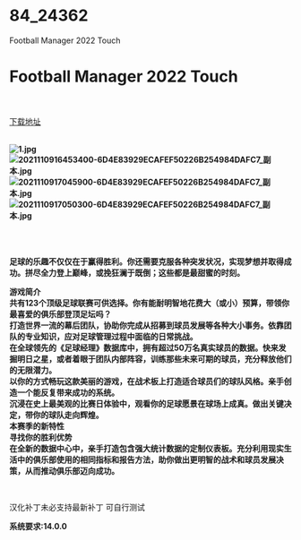 # 84_24362
Football Manager 2022 Touch
# Football Manager 2022 Touch
 <br/></br>
[下载地址](https://www.switch520.cc/article/24362 "下载地址")
<br/></br>

<p><strong><img title="1.jpg" src="https://www.switch520.cc/muke_img/2021_11_09_395dc6220a828.jpg" alt="1.jpg"></strong><br>
<strong><img title="2021110916453400-6D4E83929ECAFEF50226B254984DAFC7_副本.jpg" src="https://www.switch520.cc/muke_img/2021_11_09_f6f3738424f21.jpg" alt="2021110916453400-6D4E83929ECAFEF50226B254984DAFC7_副本.jpg"></strong><br>
<strong><img title="2021110917045900-6D4E83929ECAFEF50226B254984DAFC7_副本.jpg" src="https://www.switch520.cc/muke_img/2021_11_09_fbf5ab7dce099.jpg" alt="2021110917045900-6D4E83929ECAFEF50226B254984DAFC7_副本.jpg"></strong><br>
<strong><img title="2021110917050300-6D4E83929ECAFEF50226B254984DAFC7_副本.jpg" src="https://www.switch520.cc/muke_img/2021_11_09_6a00f54d374f6.jpg" alt="2021110917050300-6D4E83929ECAFEF50226B254984DAFC7_副本.jpg">&nbsp;</strong></p>
<p>&nbsp;</p>
<p><strong>足球的乐趣不仅仅在于赢得胜利。你还需要克服各种突发状况，实现梦想并取得成功。拼尽全力登上巅峰，或挽狂澜于既倒；这些都是最甜蜜的时刻。</strong></p>
<p><strong>游戏简介</strong><br>
<strong>共有123个顶级足球联赛可供选择。你有能耐明智地花费大（或小）预算，带领你最喜爱的俱乐部登顶足坛吗？</strong><br>
<strong>打造世界一流的幕后团队，协助你完成从招募到球员发展等各种大小事务。依靠团队的专业知识，应对足球管理过程中面临的日常挑战。</strong><br>
<strong>在全球领先的《足球经理》数据库中，拥有超过50万名真实球员的数据。快来发掘明日之星，或者着眼于团队内部阵容，训练那些未来可期的球员，充分释放他们的无限潜力。</strong><br>
<strong>以你的方式畅玩这款美丽的游戏，在战术板上打造适合球员们的球队风格。亲手创造一个能反复带来成功的系统。</strong><br>
<strong>沉浸在史上最美观的比赛日体验中，观看你的足球愿景在球场上成真。做出关键决定，带你的球队走向辉煌。</strong><br>
<strong>本赛季的新特性</strong><br>
<strong>寻找你的胜利优势</strong><br>
<strong>在全新的数据中心中，亲手打造包含强大统计数据的定制仪表板。充分利用现实生活中的俱乐部使用的相同指标和报告方法，助你做出更明智的战术和球员发展决策，从而推动俱乐部迈向成功。</strong></p>
<p>&nbsp;</p>
<p>汉化补丁未必支持最新补丁 可自行测试</p>
<p><strong>系统要求:14.0.0</strong></p>




